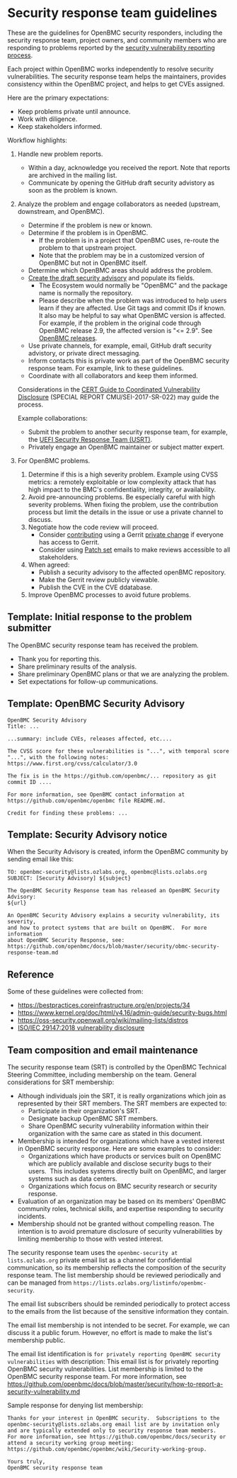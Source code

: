 # Security response team guidelines

These are the guidelines for OpenBMC security responders, including the
security response team, project owners, and community members who are
responding to problems reported by the [security vulnerability reporting
process][].

Each project within OpenBMC works independently to resolve security
vulnerabilities.  The security response team helps the maintainers, provides
consistency within the OpenBMC project, and helps to get CVEs assigned.

Here are the primary expectations:
 - Keep problems private until announce.
 - Work with diligence.
 - Keep stakeholders informed.

Workflow highlights:

1. Handle new problem reports.
    - Within a day, acknowledge you received the report.
      Note that reports are archived in the mailing list.
    - Communicate by opening the GitHub draft security advistory as soon as
      the problem is known.

2. Analyze the problem and engage collaborators as needed (upstream,
   downstream, and OpenBMC).
    - Determine if the problem is new or known.
    - Determine if the problem is in OpenBMC.
       - If the problem is in a project that OpenBMC uses, re-route
         the problem to that upstream project.
       - Note that the problem may be in a customized version of
         OpenBMC but not in OpenBMC itself.
    - Determine which OpenBMC areas should address the problem.
    - [Create the draft security advisory][] and populate its fields.
       - The Ecosystem would normally be "OpenBMC" and the package name
         is normally the repository.
       - Please describe when the problem was introduced to help users
         learn if they are affected.  Use Git tags and commit IDs if
         known.  It also may be helpful to say what OpenBMC version is
         affected.  For example, if the problem in the original code
         through OpenBMC release 2.9, the affected version is "<= 2.9".
         See [OpenBMC releases][].
    - Use private channels, for example, email, GitHub draft security
      advistory, or private direct messaging.
    - Inform contacts this is private work as part of the OpenBMC
      security response team.  For example, link to these guidelines.
    - Coordinate with all collaborators and keep them informed.

   Considerations in the [CERT Guide to Coordinated Vulnerability
   Disclosure][] (SPECIAL REPORT CMU/SEI-2017-SR-022) may guide the process.

   Example collaborations:
    - Submit the problem to another security response team, for example, the
      [UEFI Security Response Team (USRT)][].
    - Privately engage an OpenBMC maintainer or subject matter expert.

3. For OpenBMC problems.
    1. Determine if this is a high severity problem.  Example using
       CVSS metrics: a remotely exploitable or low complexity attack that has
       high impact to the BMC's confidentiality, integrity, or availability.
    2. Avoid pre-announcing problems.  Be especially careful with high
       severity problems.  When fixing the problem, use the contribution
       process but limit the details in the issue or use a
       private channel to discuss.
    3. Negotiate how the code review will proceed.
        - Consider [contributing][] using a Gerrit [private change][] if
          everyone has access to Gerrit.
        - Consider using [Patch set][] emails to make reviews accessible to
          all stakeholders.
    4. When agreed:
        - Publish a security advisory to the affected openBMC repository.
        - Make the Gerrit review publicly viewable.
        - Publish the CVE in the CVE ddatabase.
    5. Improve OpenBMC processes to avoid future problems.

[security vulnerability reporting process]: ./obmc-security-response-team.md
[CVSS metrics]: https://www.first.org/cvss/calculator/3.0
[UEFI Security Response Team (USRT)]: https://uefi.org/security
[CERT Guide to Coordinated Vulnerability Disclosure]: https://resources.sei.cmu.edu/asset_files/SpecialReport/2017_003_001_503340.pdf
[contributing]: https://github.com/openbmc/docs/blob/master/CONTRIBUTING.md#submitting-changes-via-gerrit-server
[OpenBMC releases]: https://github.com/openbmc/docs/blob/master/release/release-notes.md
[private change]: https://gerrit-review.googlesource.com/Documentation/intro-user.html#private-changes
[Patch set]: https://en.wikipedia.org/wiki/Patch_(Unix)
[Create the draft security advisory]: https://docs.github.com/en/code-security/repository-security-advisories/creating-a-repository-security-advisory

## Template: Initial response to the problem submitter
The OpenBMC security response team has received the problem.
- Thank you for reporting this.
- Share preliminary results of the analysis.
- Share preliminary OpenBMC plans or that we are analyzing the problem.
- Set expectations for follow-up communications.

## Template: OpenBMC Security Advisory
```
OpenBMC Security Advisory
Title: ...

...summary: include CVEs, releases affected, etc....

The CVSS score for these vulnerabilities is "...", with temporal score
"...", with the following notes:
https://www.first.org/cvss/calculator/3.0

The fix is in the https://github.com/openbmc/... repository as git
commit ID ....

For more information, see OpenBMC contact information at
https://github.com/openbmc/openbmc file README.md.

Credit for finding these problems: ...
```

## Template: Security Advisory notice
When the Security Advisory is created, inform the OpenBMC community by
sending email like this:

```
TO: openbmc-security@lists.ozlabs.org, openbmc@lists.ozlabs.org
SUBJECT: [Security Advisory] ${subject}

The OpenBMC Security Response team has released an OpenBMC Security Advisory:
${url}

An OpenBMC Security Advisory explains a security vulnerability, its severity,
and how to protect systems that are built on OpenBMC.  For more information
about OpenBMC Security Response, see:
https://github.com/openbmc/docs/blob/master/security/obmc-security-response-team.md
```

## Reference
Some of these guidelines were collected from:
 - https://bestpractices.coreinfrastructure.org/en/projects/34
 - https://www.kernel.org/doc/html/v4.16/admin-guide/security-bugs.html
 - https://oss-security.openwall.org/wiki/mailing-lists/distros
 - [ISO/IEC 29147:2018 vulnerability disclosure](https://www.iso.org/standard/72311.html)

## Team composition and email maintenance

The security response team (SRT) is controlled by the OpenBMC Technical
Steering Committee, including membership on the team.  General
considerations for SRT membership:
- Although individuals join the SRT, it is really organizations which join as
  represented by their SRT members.  The SRT members are expected to:
   - Participate in their organization's SRT.
   - Designate backup OpenBMC SRT members.
   - Share OpenBMC security vulnerability information within their organization
     with the same care as stated in this document.
- Membership is intended for organizations which have a vested interest in
  OpenBMC security response.  Here are some examples to consider:
   - Organizations which have products or services built on OpenBMC which are
     publicly available and disclose security bugs to their users.  This
     includes systems directly built on OpenBMC, and larger systems such as
     data centers.
   - Organizations which focus on BMC security research or security response.
- Evaluation of an organization may be based on its members' OpenBMC community
  roles, technical skills, and expertise responding to security incidents.
- Membership should not be granted without compelling reason.  The intention
  is to avoid premature disclosure of security vulnerabilities by limiting
  membership to those with vested interest.

The security response team uses the `openbmc-security at
lists.ozlabs.org` private email list as a channel for confidential
communication, so its membership reflects the composition of the
security response team.  The list membership should be reviewed
periodically and can be managed from
`https://lists.ozlabs.org/listinfo/openbmc-security`.

The email list subscribers should be reminded periodically to protect
access to the emails from the list because of the sensitive
information they contain.

The email list membership is not intended to be secret. For example,
we can discuss it a public forum. However, no effort is made to make
the list's membership public.

The email list identification is `for privately reporting OpenBMC security
vulnerabilities` with description: This email list is for privately reporting
OpenBMC security vulnerabilities.  List membership is limited to the OpenBMC
security response team.  For more information, see
https://github.com/openbmc/docs/blob/master/security/how-to-report-a-security-vulnerability.md

Sample response for denying list membership:
```
Thanks for your interest in OpenBMC security.  Subscriptions to the
openbmc-security@lists.ozlabs.org email list are by invitation only
and are typically extended only to security response team members.
For more information, see https://github.com/openbmc/docs/security or
attend a security working group meeting:
https://github.com/openbmc/openbmc/wiki/Security-working-group.

Yours truly,
OpenBMC security response team
```
